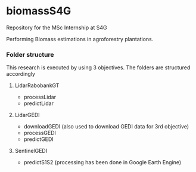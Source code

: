 # biomassS4G

Repository for the MSc Internship at S4G

Performing Biomass estimations in agroforestry plantations.

### Folder structure

This research is executed by using 3 objectives.
The folders are structured accordingly

1. LidarRabobankGT
    - processLidar
    - predictLidar
    
2. LidarGEDI
    - downloadGEDI (also used to download GEDI data for 3rd objective)
    - processGEDI
    - predictGEDI
    
3. SentinelGEDI
    - predictS1S2 (processing has been done in Google Earth Engine)
